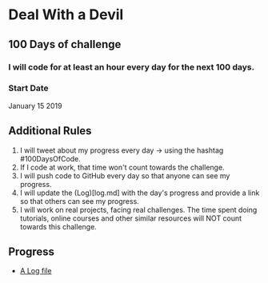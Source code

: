 
# Deal With a Devil 
## 100 Days of challenge
### I will code for at least an hour every day for the next 100 days. 

###  Start Date 
 January 15 2019  

##  Additional Rules 
1. I will tweet about my progress every day -> using the hashtag #100DaysOfCode.
2. If I code at work, that time won't count towards the challenge.
3. I will push code to GitHub every day so that anyone can see my progress.
4. I will update the (Log)[log.md] with the day's progress and provide a link so that others can see my progress.
5. I will work on real projects, facing real challenges. The time spent doing tutorials, online courses and other similar resources will NOT count towards this challenge. 
      
## Progress
* [A Log file](log.md)
